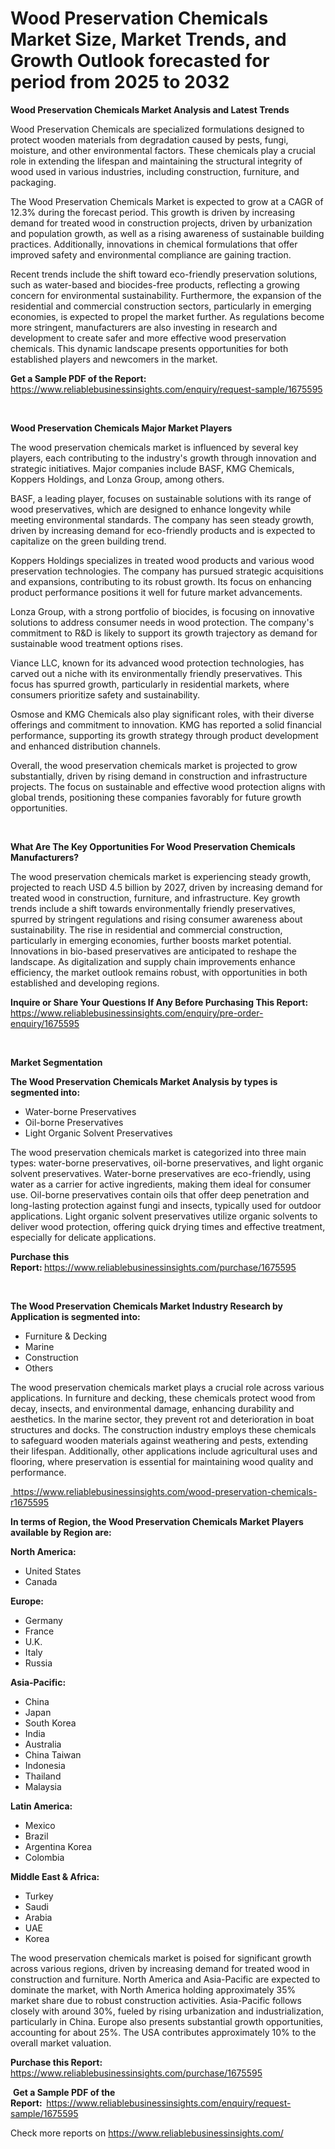 <p><h1>Wood Preservation Chemicals Market Size, Market Trends, and Growth Outlook forecasted for period from 2025 to 2032</h1></p><p><strong>Wood Preservation Chemicals Market Analysis and Latest Trends</strong></p>
<p><p>Wood Preservation Chemicals are specialized formulations designed to protect wooden materials from degradation caused by pests, fungi, moisture, and other environmental factors. These chemicals play a crucial role in extending the lifespan and maintaining the structural integrity of wood used in various industries, including construction, furniture, and packaging.</p><p>The Wood Preservation Chemicals Market is expected to grow at a CAGR of 12.3% during the forecast period. This growth is driven by increasing demand for treated wood in construction projects, driven by urbanization and population growth, as well as a rising awareness of sustainable building practices. Additionally, innovations in chemical formulations that offer improved safety and environmental compliance are gaining traction. </p><p>Recent trends include the shift toward eco-friendly preservation solutions, such as water-based and biocides-free products, reflecting a growing concern for environmental sustainability. Furthermore, the expansion of the residential and commercial construction sectors, particularly in emerging economies, is expected to propel the market further. As regulations become more stringent, manufacturers are also investing in research and development to create safer and more effective wood preservation chemicals. This dynamic landscape presents opportunities for both established players and newcomers in the market.</p></p>
<p><strong>Get a Sample PDF of the Report:&nbsp;</strong> <a href="https://www.reliablebusinessinsights.com/enquiry/request-sample/1675595?utm_campaign=3439&utm_medium=2&utm_source=Github&utm_content=ia&utm_term=31032025&utm_id=wood-preservation-chemicals">https://www.reliablebusinessinsights.com/enquiry/request-sample/1675595</a></p>
<p>&nbsp;</p>
<p><strong>Wood Preservation Chemicals Major Market Players</strong></p>
<p><p>The wood preservation chemicals market is influenced by several key players, each contributing to the industry's growth through innovation and strategic initiatives. Major companies include BASF, KMG Chemicals, Koppers Holdings, and Lonza Group, among others.</p><p>BASF, a leading player, focuses on sustainable solutions with its range of wood preservatives, which are designed to enhance longevity while meeting environmental standards. The company has seen steady growth, driven by increasing demand for eco-friendly products and is expected to capitalize on the green building trend.</p><p>Koppers Holdings specializes in treated wood products and various wood preservation technologies. The company has pursued strategic acquisitions and expansions, contributing to its robust growth. Its focus on enhancing product performance positions it well for future market advancements.</p><p>Lonza Group, with a strong portfolio of biocides, is focusing on innovative solutions to address consumer needs in wood protection. The company's commitment to R&D is likely to support its growth trajectory as demand for sustainable wood treatment options rises.</p><p>Viance LLC, known for its advanced wood protection technologies, has carved out a niche with its environmentally friendly preservatives. This focus has spurred growth, particularly in residential markets, where consumers prioritize safety and sustainability.</p><p>Osmose and KMG Chemicals also play significant roles, with their diverse offerings and commitment to innovation. KMG has reported a solid financial performance, supporting its growth strategy through product development and enhanced distribution channels.</p><p>Overall, the wood preservation chemicals market is projected to grow substantially, driven by rising demand in construction and infrastructure projects. The focus on sustainable and effective wood protection aligns with global trends, positioning these companies favorably for future growth opportunities.</p></p>
<p>&nbsp;</p>
<p><strong>What Are The Key Opportunities For Wood Preservation Chemicals Manufacturers?</strong></p>
<p><p>The wood preservation chemicals market is experiencing steady growth, projected to reach USD 4.5 billion by 2027, driven by increasing demand for treated wood in construction, furniture, and infrastructure. Key growth trends include a shift towards environmentally friendly preservatives, spurred by stringent regulations and rising consumer awareness about sustainability. The rise in residential and commercial construction, particularly in emerging economies, further boosts market potential. Innovations in bio-based preservatives are anticipated to reshape the landscape. As digitalization and supply chain improvements enhance efficiency, the market outlook remains robust, with opportunities in both established and developing regions.</p></p>
<p><strong>Inquire or Share Your Questions If Any Before Purchasing This Report:</strong> <a href="https://www.reliablebusinessinsights.com/enquiry/pre-order-enquiry/1675595?utm_campaign=3439&utm_medium=2&utm_source=Github&utm_content=ia&utm_term=31032025&utm_id=wood-preservation-chemicals">https://www.reliablebusinessinsights.com/enquiry/pre-order-enquiry/1675595</a></p>
<p>&nbsp;</p>
<p><strong>Market Segmentation</strong></p>
<p><strong>The Wood Preservation Chemicals Market Analysis by types is segmented into:</strong></p>
<p><ul><li>Water-borne Preservatives</li><li>Oil-borne Preservatives</li><li>Light Organic Solvent Preservatives</li></ul></p>
<p><p>The wood preservation chemicals market is categorized into three main types: water-borne preservatives, oil-borne preservatives, and light organic solvent preservatives. Water-borne preservatives are eco-friendly, using water as a carrier for active ingredients, making them ideal for consumer use. Oil-borne preservatives contain oils that offer deep penetration and long-lasting protection against fungi and insects, typically used for outdoor applications. Light organic solvent preservatives utilize organic solvents to deliver wood protection, offering quick drying times and effective treatment, especially for delicate applications.</p></p>
<p><strong>Purchase this Report:&nbsp;</strong><a href="https://www.reliablebusinessinsights.com/purchase/1675595?utm_campaign=3439&utm_medium=2&utm_source=Github&utm_content=ia&utm_term=31032025&utm_id=wood-preservation-chemicals">https://www.reliablebusinessinsights.com/purchase/1675595</a></p>
<p>&nbsp;</p>
<p><strong>The Wood Preservation Chemicals Market Industry Research by Application is segmented into:</strong></p>
<p><ul><li>Furniture & Decking</li><li>Marine</li><li>Construction</li><li>Others</li></ul></p>
<p><p>The wood preservation chemicals market plays a crucial role across various applications. In furniture and decking, these chemicals protect wood from decay, insects, and environmental damage, enhancing durability and aesthetics. In the marine sector, they prevent rot and deterioration in boat structures and docks. The construction industry employs these chemicals to safeguard wooden materials against weathering and pests, extending their lifespan. Additionally, other applications include agricultural uses and flooring, where preservation is essential for maintaining wood quality and performance.</p></p>
<p><a href="https://www.reliablebusinessinsights.com/wood-preservation-chemicals-r1675595?utm_campaign=3439&utm_medium=2&utm_source=Github&utm_content=ia&utm_term=31032025&utm_id=wood-preservation-chemicals">&nbsp;https://www.reliablebusinessinsights.com/wood-preservation-chemicals-r1675595</a></p>
<p><strong>In terms of Region, the Wood Preservation Chemicals Market Players available by Region are:</strong></p>
<p>
    <p> <strong> North America: </strong>
        <ul>
            <li>United States</li>
            <li>Canada</li>
        </ul>
        </p> 
    <p> <strong> Europe: </strong>
        <ul>
            <li>Germany</li>
            <li>France</li>
            <li>U.K.</li>
            <li>Italy</li>
            <li>Russia</li>
        </ul>
        </p> 
    <p> <strong> Asia-Pacific: </strong>
        <ul>
            <li>China</li>
            <li>Japan</li>
            <li>South Korea</li>
            <li>India</li>
            <li>Australia</li>
            <li>China Taiwan</li>
            <li>Indonesia</li>
            <li>Thailand</li>
            <li>Malaysia</li>
        </ul>
        </p> 
    <p> <strong> Latin America: </strong>
        <ul>
            <li>Mexico</li>
            <li>Brazil</li>
            <li>Argentina Korea</li>
            <li>Colombia</li>
        </ul>
        </p> 
    <p> <strong> Middle East & Africa: </strong>
        <ul>
            <li>Turkey</li>
            <li>Saudi</li>
            <li>Arabia</li>
            <li>UAE</li>
            <li>Korea</li>
        </ul>
    </p>
    </p>
<p><p>The wood preservation chemicals market is poised for significant growth across various regions, driven by increasing demand for treated wood in construction and furniture. North America and Asia-Pacific are expected to dominate the market, with North America holding approximately 35% market share due to robust construction activities. Asia-Pacific follows closely with around 30%, fueled by rising urbanization and industrialization, particularly in China. Europe also presents substantial growth opportunities, accounting for about 25%. The USA contributes approximately 10% to the overall market valuation.</p></p>
<p><strong>Purchase this Report: </strong><a href="https://www.reliablebusinessinsights.com/purchase/1675595?utm_campaign=3439&utm_medium=2&utm_source=Github&utm_content=ia&utm_term=31032025&utm_id=wood-preservation-chemicals">https://www.reliablebusinessinsights.com/purchase/1675595</a></p>
<p>&nbsp;<strong>Get a Sample PDF of the Report:&nbsp;&nbsp;</strong><a href="https://www.reliablebusinessinsights.com/enquiry/request-sample/1675595?utm_campaign=3439&utm_medium=2&utm_source=Github&utm_content=ia&utm_term=31032025&utm_id=wood-preservation-chemicals">https://www.reliablebusinessinsights.com/enquiry/request-sample/1675595</a></p>
<p><strong></strong></p>
<p>Check more reports on <a href="https://www.reliablebusinessinsights.com/?utm_campaign=3439&utm_medium=2&utm_source=Github&utm_content=ia&utm_term=31032025&utm_id=wood-preservation-chemicals">https://www.reliablebusinessinsights.com/</a></p>
